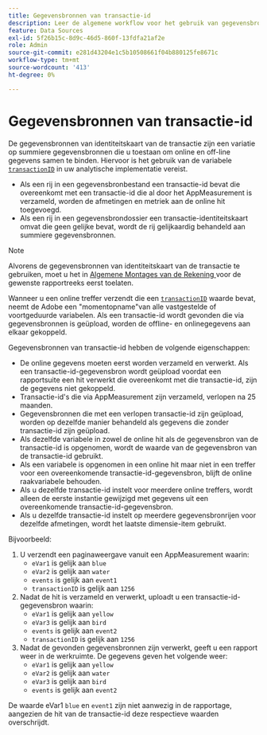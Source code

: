 ```yaml
---
title: Gegevensbronnen van transactie-id
description: Leer de algemene workflow voor het gebruik van gegevensbronnen voor transactie-id's.
feature: Data Sources
exl-id: 5f26b15c-8d9c-46d5-860f-13fdfa21af2e
role: Admin
source-git-commit: e281d43204e1c5b10508661f04b880125fe8671c
workflow-type: tm+mt
source-wordcount: '413'
ht-degree: 0%

---
```


# Gegevensbronnen van transactie-id

De gegevensbronnen van identiteitskaart van de transactie zijn een variatie op summiere gegevensbronnen die u toestaan om online en off-line gegevens samen te binden. Hiervoor is het gebruik van de variabele [`transactionID`](/help/implement/vars/page-vars/transactionid.md) in uw analytische implementatie vereist.

* Als een rij in een gegevensbronbestand een transactie-id bevat die overeenkomt met een transactie-id die al door het AppMeasurement is verzameld, worden de afmetingen en metriek aan de online hit toegevoegd.
* Als een rij in een gegevensbrondossier een transactie-identiteitskaart omvat die geen gelijke bevat, wordt de rij gelijkaardig behandeld aan summiere gegevensbronnen.

>[!NOTE]
>
>Alvorens de gegevensbronnen van identiteitskaart van de transactie te gebruiken, moet u het in [ Algemene Montages van de Rekening ](/help/admin/admin/c-manage-report-suites/c-edit-report-suites/general/general-acct-settings-admin.md) voor de gewenste rapportreeks eerst toelaten.

Wanneer u een online treffer verzendt die een [`transactionID`](/help/implement/vars/page-vars/transactionid.md) waarde bevat, neemt de Adobe een &quot;momentopname&quot;van alle vastgestelde of voortgeduurde variabelen. Als een transactie-id wordt gevonden die via gegevensbronnen is geüpload, worden de offline- en onlinegegevens aan elkaar gekoppeld.

Gegevensbronnen van transactie-id hebben de volgende eigenschappen:

* De online gegevens moeten eerst worden verzameld en verwerkt. Als een transactie-id-gegevensbron wordt geüpload voordat een rapportsuite een hit verwerkt die overeenkomt met die transactie-id, zijn de gegevens niet gekoppeld.
* Transactie-id&#39;s die via AppMeasurement zijn verzameld, verlopen na 25 maanden.
* Gegevensbronnen die met een verlopen transactie-id zijn geüpload, worden op dezelfde manier behandeld als gegevens die zonder transactie-id zijn geüpload.
* Als dezelfde variabele in zowel de online hit als de gegevensbron van de transactie-id is opgenomen, wordt de waarde van de gegevensbron van de transactie-id gebruikt.
* Als een variabele is opgenomen in een online hit maar niet in een treffer voor een overeenkomende transactie-id-gegevensbron, blijft de online raakvariabele behouden.
* Als u dezelfde transactie-id instelt voor meerdere online treffers, wordt alleen de eerste instantie gewijzigd met gegevens uit een overeenkomende transactie-id-gegevensbron.
* Als u dezelfde transactie-id instelt op meerdere gegevensbronrijen voor dezelfde afmetingen, wordt het laatste dimensie-item gebruikt.

Bijvoorbeeld:

1. U verzendt een paginaweergave vanuit een AppMeasurement waarin:
   * `eVar1` is gelijk aan `blue`
   * `eVar2` is gelijk aan `water`
   * `events` is gelijk aan `event1`
   * `transactionID` is gelijk aan `1256`
2. Nadat de hit is verzameld en verwerkt, uploadt u een transactie-id-gegevensbron waarin:
   * `eVar1` is gelijk aan `yellow`
   * `eVar3` is gelijk aan `bird`
   * `events` is gelijk aan `event2`
   * `transactionID` is gelijk aan `1256`
3. Nadat de gevonden gegevensbronnen zijn verwerkt, geeft u een rapport weer in de werkruimte. De gegevens geven het volgende weer:
   * `eVar1` is gelijk aan `yellow`
   * `eVar2` is gelijk aan `water`
   * `eVar3` is gelijk aan `bird`
   * `events` is gelijk aan `event2`

De waarde eVar1 `blue` en `event1` zijn niet aanwezig in de rapportage, aangezien de hit van de transactie-id deze respectieve waarden overschrijdt.

